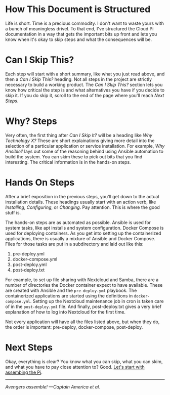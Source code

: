 # How This Document is Structured
Life is short. Time is a precious commodity. I don't want to waste yours with a bunch of meaningless drivel. To that end, I've structured the Cloud Pi documentation in a way that gets the important bits up front and lets you know when it's okay to skip steps and what the consequences will be.

# Can I Skip This?
Each step will start with a short summary, like what you just read above, and then a _Can I Skip This?_ heading. Not all steps in the project are strictly necessary to build a working product. The _Can I Skip This?_ section lets you know how critical the step is and what alternatives you have if you decide to skip it. If you do skip it, scroll to the end of the page where you'll reach _Next Steps_. 

# Why? Steps
Very often, the first thing after _Can I Skip It?_ will be a heading like _Why Technology X?_ These are short explainations giving more detail into the selection of a particular application or service installation. For example, _Why Ansible?_ lays out some of the reasoning behind using Ansible automation to build the system. You can skim these to pick out bits that you find interesting. The critical information is in the hands-on steps.

# Hands On Steps
After a brief exposition in the previous steps, you'll get down to the actual installation details. These headings usually start with an action verb, like _Installing_, _Configuring_, or _Changing_. Pay attention. This is where the good stuff is.

The hands-on steps are as automated as possible. Ansible is used for system tasks, like apt installs and system configuration. Docker Compose is used for deploying containers. As you get into setting up the containerized applications, there is usually a mixture of Ansible and Docker Compose. Files for those tasks are put in a subdirectory and laid out like this:

1. pre-deploy.yml
2. docker-compose.yml
3. post-deploy.yml
4. post-deploy.txt

For example, to set up file sharing with Nextcloud and Samba, there are a number of directories the Docker container expect to have available. These are created with Ansible and the `pre-deploy.yml` playbook. The containerized applications are started using the definitions in `docker-compose.yml`. Setting up the Nextcloud maintenance job in cron is taken care of in the `post-deploy.yml` file. And finally, post-deploy.txt gives a very brief explanation of how to log into Nextcloud for the first time.

Not every application will have all the files listed above, but when they do, the order is important: pre-deploy, docker-compose, post-deploy.

# Next Steps
Okay, everything is clear? You know what you can skip, what you can skim, and what you have to pay close attention to? Good. [Let's start with assembing the Pi](install-hardware-os.md).

___
_Avengers assemble! &mdash;Captain America et al._

